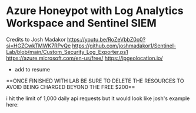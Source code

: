 # Azure Honeypot with Log Analytics Workspace and Sentinel SIEM
Credits to Josh Madakor 
https://youtu.be/RoZeVbbZ0o0?si=HGZCwkTMWK7RPvQe
https://github.com/joshmadakor1/Sentinel-Lab/blob/main/Custom_Security_Log_Exporter.ps1
https://azure.microsoft.com/en-us/free/
https://ipgeolocation.io/

- add to resume

==ONCE FINISHED WITH LAB BE SURE TO DELETE THE RESOURCES TO AVOID BEING CHARGED BEYOND THE FREE $200==

i hit the limit of 1,000 daily api requests but it would look like josh's example here:
